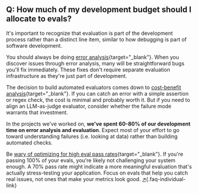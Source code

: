## Q: How much of my development budget should I allocate to evals?

It's important to recognize that evaluation is part of the development process rather than a distinct line item, similar to how debugging is part of software development.

You should always be doing [error analysis](https://www.youtube.com/watch?v=qH1dZ8JLLdU){target="_blank"}. When you discover issues through error analysis, many will be straightforward bugs you'll fix immediately. These fixes don't require separate evaluation infrastructure as they're just part of development.

The decision to build automated evaluators comes down to [cost-benefit analysis](#q-should-i-build-automated-evaluators-for-every-failure-mode-i-find){target="_blank"}. If you can catch an error with a simple assertion or regex check, the cost is minimal and probably worth it. But if you need to align an LLM-as-judge evaluator, consider whether the failure mode warrants that investment.

In the projects we've worked on, **we've spent 60-80% of our development time on error analysis and evaluation**. Expect most of your effort to go toward understanding failures (i.e. looking at data) rather than building automated checks.

Be [wary of optimizing for high eval pass rates](https://ai-execs.com/2_intro.html#a-case-study-in-misleading-ai-advice){target="_blank"}. If you're passing 100% of your evals, you're likely not challenging your system enough. A 70% pass rate might indicate a more meaningful evaluation that's actually stress-testing your application. Focus on evals that help you catch real issues, not ones that make your metrics look good. [↗](#q-how-much-of-my-development-budget-should-i-allocate-to-evals){.faq-individual-link}